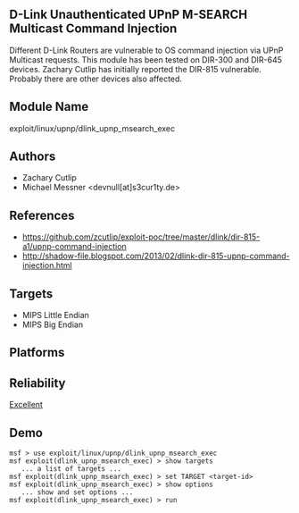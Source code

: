 ## D-Link Unauthenticated UPnP M-SEARCH Multicast Command Injection

Different D-Link Routers are vulnerable to OS command 
injection via UPnP Multicast requests. This module has been 
tested on DIR-300 and DIR-645 devices. Zachary Cutlip has 
initially reported the DIR-815 vulnerable. Probably there 
are other devices also affected.


## Module Name
exploit/linux/upnp/dlink_upnp_msearch_exec

## Authors
* Zachary Cutlip
* Michael Messner <devnull[at]s3cur1ty.de>


## References
* https://github.com/zcutlip/exploit-poc/tree/master/dlink/dir-815-a1/upnp-command-injection
* http://shadow-file.blogspot.com/2013/02/dlink-dir-815-upnp-command-injection.html



## Targets
* MIPS Little Endian
* MIPS Big Endian


## Platforms


## Reliability
[Excellent](https://github.com/rapid7/metasploit-framework/wiki/Exploit-Ranking)

## Demo

```
msf > use exploit/linux/upnp/dlink_upnp_msearch_exec
msf exploit(dlink_upnp_msearch_exec) > show targets
   ... a list of targets ...
msf exploit(dlink_upnp_msearch_exec) > set TARGET <target-id>
msf exploit(dlink_upnp_msearch_exec) > show options
   ... show and set options ...
msf exploit(dlink_upnp_msearch_exec) > run
```
    
    